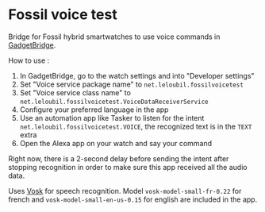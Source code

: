 # Fossil voice test

Bridge for Fossil hybrid smartwatches to use voice commands in [GadgetBridge](https://gadgetbridge.org/).

How to use :

1. In GadgetBridge, go to the watch settings and into "Developer settings"
2. Set "Voice service package name" to `net.leloubil.fossilvoicetest`
3. Set "Voice service class name" to `net.leloubil.fossilvoicetest.VoiceDataReceiverService`
4. Configure your preferred language in the app
5. Use an automation app like Tasker to listen for the intent `net.leloubil.fossilvoicetest.VOICE`, the recognized text
   is in the `TEXT` extra
6. Open the Alexa app on your watch and say your command

Right now, there is a 2-second delay before sending the intent
after stopping recognition in order to make sure this app received all the audio data.

Uses [Vosk](https://alphacephei.com/vosk/) for speech recognition.
Model `vosk-model-small-fr-0.22` for french and `vosk-model-small-en-us-0.15` for english are included in the app.
